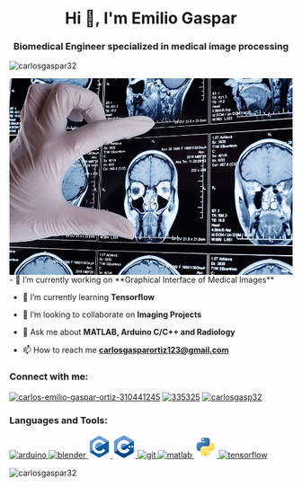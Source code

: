 <h1 align="center">Hi 👋, I'm Emilio Gaspar</h1>
<h3 align="center">Biomedical Engineer specialized in medical image processing</h3>

<p align="left"> <img src="https://komarev.com/ghpvc/?username=carlosgaspar32&label=Profile%20views&color=0e75b6&style=flat" alt="carlosgaspar32" /> </p>
<div style="display: flex; justify-content: center; align-items: center;">
  <img src="MedicalImage.jpg" alt="medical imaging" height = "350px"/></div>
- 🔭 I’m currently working on **Graphical Interface of Medical Images**

- 🌱 I’m currently learning **Tensorflow**

- 👯 I’m looking to collaborate on **Imaging Projects**

- 💬 Ask me about **MATLAB, Arduino C/C++ and Radiology**

- 📫 How to reach me **carlosgasparortiz123@gmail.com**

<h3 align="left">Connect with me:</h3>
<p align="left">
<a href="https://linkedin.com/in/carlos-emilio-gaspar-ortiz-310441245" target="blank"><img align="center" src="https://raw.githubusercontent.com/rahuldkjain/github-profile-readme-generator/master/src/images/icons/Social/linked-in-alt.svg" alt="carlos-emilio-gaspar-ortiz-310441245" height="30" width="40" /></a>
<a href="https://stackoverflow.com/users/22355009" target="blank"><img align="center" src="https://raw.githubusercontent.com/rahuldkjain/github-profile-readme-generator/master/src/images/icons/Social/stack-overflow.svg" alt="335325" height="30" width="40" /></a>
<a href="https://www.youtube.com/@carlosgasp32" target="blank"><img align="center" src="https://raw.githubusercontent.com/rahuldkjain/github-profile-readme-generator/master/src/images/icons/Social/youtube.svg" alt="carlosgasp32" height="30" width="40" /></a>
</p>

<h3 align="left">Languages and Tools:</h3>
<p align="left"> <a href="https://www.arduino.cc/" target="_blank" rel="noreferrer"> <img src="https://cdn.worldvectorlogo.com/logos/arduino-1.svg" alt="arduino" width="40" height="40"/> </a> <a href="https://www.blender.org/" target="_blank" rel="noreferrer"> <img src="https://download.blender.org/branding/community/blender_community_badge_white.svg" alt="blender" width="40" height="40"/> </a> <a href="https://www.cprogramming.com/" target="_blank" rel="noreferrer"> <img src="https://raw.githubusercontent.com/devicons/devicon/master/icons/c/c-original.svg" alt="c" width="40" height="40"/> </a> <a href="https://www.w3schools.com/cpp/" target="_blank" rel="noreferrer"> <img src="https://raw.githubusercontent.com/devicons/devicon/master/icons/cplusplus/cplusplus-original.svg" alt="cplusplus" width="40" height="40"/> </a> <a href="https://git-scm.com/" target="_blank" rel="noreferrer"> <img src="https://www.vectorlogo.zone/logos/git-scm/git-scm-icon.svg" alt="git" width="40" height="40"/> </a> <a href="https://www.mathworks.com/" target="_blank" rel="noreferrer"> <img src="https://upload.wikimedia.org/wikipedia/commons/2/21/Matlab_Logo.png" alt="matlab" width="40" height="40"/> </a> <a href="https://www.python.org" target="_blank" rel="noreferrer"> <img src="https://raw.githubusercontent.com/devicons/devicon/master/icons/python/python-original.svg" alt="python" width="40" height="40"/> </a> <a href="https://www.tensorflow.org" target="_blank" rel="noreferrer"> <img src="https://www.vectorlogo.zone/logos/tensorflow/tensorflow-icon.svg" alt="tensorflow" width="40" height="40"/> </a> </p>

<p><img align="center" src="https://github-readme-stats.vercel.app/api/top-langs?username=carlosgaspar32&show_icons=true&locale=en&layout=compact" alt="carlosgaspar32" /></p>
